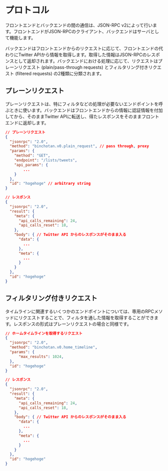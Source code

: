 # プロトコル

フロントエンドとバックエンドの間の通信は、JSON-RPC v2によって行います。フロントエンドがJSON-RPCのクライアント、バックエンドはサーバとして機能します。

バックエンドはフロントエンドからのリクエストに応じて、フロントエンドの代わりにTwitter APIから情報を取得します。取得した情報はJSON-RPCのレスポンスとして返却されます。バックエンドにおける処理に応じて、リクエストはプレーンリクエスト (plain/pass-through requests) とフィルタリング付きリクエスト (filtered requests) の2種類に分類されます。

## プレーンリクエスト

プレーンリクエストは、特にフィルタなどの処理が必要ないエンドポイントを呼ぶときに使います。バックエンドはフロントエンドからの情報に認証情報を付加してから、そのままTwitter APIに転送し、得たレスポンスをそのままフロントエンドに返却します。

```json
// プレーンリクエスト
{
  "jsonrpc": "2.0",
  "method": "binchotan.v0.plain_request", // pass through, proxy
  "params": {
    "method": "GET",
    "endpoint": "/lists/tweets",
    "api_params": {
        ...
    }
  },
  "id": "hogehoge" // arbitrary string
}

// レスポンス
{
  "jsonrpc": "2.0",
  "result": {
    "meta": {
      "api_calls_remaining": 24,
      "api_calls_reset": 18,
    },
    "body": { // Twitter API からのレスポンスがそのまま入る
      "data": {
        ...
      },
      "meta": {
        ...
      }
    }
  },
  "id": "hogehoge"
}
```

## フィルタリング付きリクエスト

タイムラインに関連するいくつかのエンドポイントについては、専用のRPCメソッドにリクエストすることで、フィルタを通した情報を取得することができます。レスポンスの形式はプレーンリクエストの場合と同様です。

```json
// ホームタイムラインを取得するリクエスト
{
  "jsonrpc": "2.0",
  "method": "binchotan.v0.home_timeline",
  "params": {
      "max_results": 1024,
  },
  "id": "hogehoge"
}

// レスポンス
{
  "jsonrpc": "2.0",
  "result": {
    "meta": {
      "api_calls_remaining": 24,
      "api_calls_reset": 18,
    },
    "body": { // Twitter API からのレスポンスがそのまま入る
      "data": {
        ...
      },
      "meta": {
        ...
      }
    }
  },
  "id": "hogehoge"
}
```
